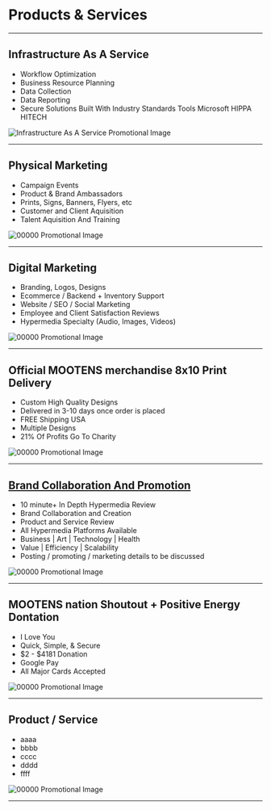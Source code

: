 # Products & Services


---

## Infrastructure As A Service

- Workflow Optimization
- Business Resource Planning
- Data Collection
- Data Reporting
- Secure Solutions Built With Industry Standards Tools Microsoft HIPPA HITECH 

![Infrastructure As A Service Promotional Image]()


---


## Physical Marketing

- Campaign Events
- Product & Brand Ambassadors
- Prints, Signs, Banners, Flyers, etc
- Customer and Client Aquisition
- Talent Aquisition And Training

![00000 Promotional Image]()


---

## Digital Marketing

- Branding, Logos, Designs
- Ecommerce / Backend + Inventory Support
- Website / SEO / Social Marketing
- Employee and Client Satisfaction Reviews
- Hypermedia Specialty (Audio, Images, Videos)

![00000 Promotional Image]()


---

## Official MOOTENS merchandise 8x10 Print Delivery 

- Custom High Quality Designs
- Delivered in 3-10 days once order is placed
- FREE Shipping USA
- Multiple Designs 
- 21% Of Profits Go To Charity

![00000 Promotional Image]()


---

## [Brand Collaboration And Promotion](https://mootens-productions.square.site/product/SponsoredReview/5?cp=true&sa=true&sbp=false&q=false)

- 10 minute+ In Depth Hypermedia Review
- Brand Collaboration and Creation
- Product and Service Review
- All Hypermedia Platforms Available 
- Business | Art | Technology | Health
- Value | Efficiency | Scalability
- Posting / promoting / marketing details to be discussed

![00000 Promotional Image]()


---

## MOOTENS nation Shoutout + Positive Energy Dontation

- I Love You
- Quick, Simple, & Secure
- $2 - $4181 Donation
- Google Pay
- All Major Cards Accepted

![00000 Promotional Image]()


---

## Product / Service

- aaaa
- bbbb
- cccc
- dddd
- ffff

![00000 Promotional Image]()


---
